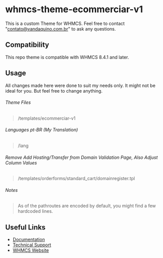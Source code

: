 # whmcs-theme-ecommerciar-v1
This is a custom Theme for WHMCS.  Feel free to contact "contato@vandaquino.com.br" to ask any questions.

## Compatibility

This repo theme is compatible with WHMCS 8.4.1 and later.

## Usage

All changes made here were done to suit my needs only. It might not be ideal for you. But feel free to change anything.

###### Theme Files
> /templates/ecommerciar-v1

###### Languages pt-BR (My Translation)
> /lang

###### Remove Add Hosting/Transfer from Domain Validation Page, Also Adjust Column Values
> /templates/orderforms/standard_cart/domainregister.tpl

###### Notes
> As of the pathroutes are encoded by default, you might find a few hardcoded lines.

## Useful Links

* [Documentation](http://docs.whmcs.com/Customising_the_Six_Theme)
* [Technical Support](http://www.whmcs.com/support)
* [WHMCS Website](http://www.whmcs.com/)